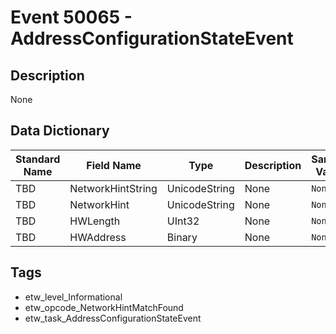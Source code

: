 # Event 50065 - AddressConfigurationStateEvent

## Description
None

## Data Dictionary
|Standard Name|Field Name|Type|Description|Sample Value|
|---|---|---|---|---|
|TBD|NetworkHintString|UnicodeString|None|`None`|
|TBD|NetworkHint|UnicodeString|None|`None`|
|TBD|HWLength|UInt32|None|`None`|
|TBD|HWAddress|Binary|None|`None`|

## Tags
* etw_level_Informational
* etw_opcode_NetworkHintMatchFound
* etw_task_AddressConfigurationStateEvent